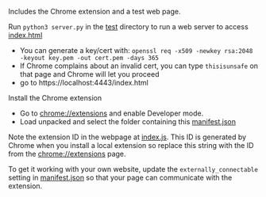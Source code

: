 Includes the Chrome extension and a test web page.

Run `python3 server.py` in the [test](test) directory to run a web server to access [index.html](test/index.html)
 - You can generate a key/cert with: `openssl req -x509 -newkey rsa:2048 -keyout key.pem -out cert.pem -days 365`
 - If Chrome complains about an invalid cert, you can type `thisisunsafe` on that page and Chrome will let you proceed
 - go to https://localhost:4443/index.html

Install the Chrome extension
 - Go to [chrome://extensions](chrome://extensions) and enable Developer mode.
 - Load unpacked and select the folder containing this [manifest.json](manifest.json)

Note the extension ID in the webpage at [index.js](test/index.js). This ID is generated by Chrome when you install a local extension so replace this string with the ID from the [chrome://extensions](chrome://extensions) page.

To get it working with your own website, update the `externally_connectable` setting in [manifest.json](manifest.json) so that your page can communicate with the extension.
